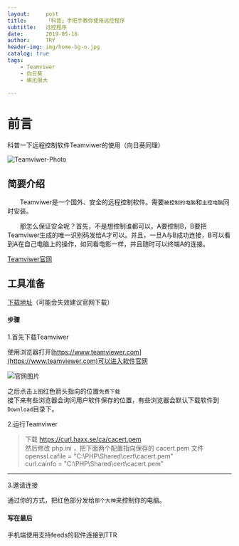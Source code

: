 ```yaml
---
layout:     post
title:      「科普」手把手教你使用远控程序
subtitle:   远控程序
date:       2019-05-18
author:     TRY
header-img: img/home-bg-o.jpg
catalog: true
tags:
    - Teamviwer
    - 向日葵
    - 熵无限大
    
---
```

# 前言

科普一下远程控制软件Teamviwer的使用（向日葵同理）

![Teamviwer-Photo](http://img3.imgtn.bdimg.com/it/u=1058844750,689370465&fm=26&gp=0.jpg)

## 简要介绍

　　Teamviwer是一个国外、安全的远程控制软件。需要`被控制的电脑`和`主控电脑`同时安装。

　　那怎么保证安全呢？首先，不是想控制谁都可以，A要控制B，B要把Teamviwer生成的唯一识别码发给A才可以。并且，一旦A与B成功连接，B可以看到A在自己电脑上的操作，如同看电影一样，并且随时可以终端A的连接。

[Teamviwer官网](https://www.teamviewer.com)  


## 工具准备

[下载地址](https://tv-static-net.oss-cn-beijing.aliyuncs.com/download/tv14/TeamViewer_Setup.exe)（可能会失效建议官网下载）

#### 步骤


1.首先下载Teamviwer

使用浏览器打开[https://www.teamviewer.com](https://www.teamviewer.com)可以进入软件官网

![官网图片](https://firerock2019.github.io/img/手把手教你使用远控程序/TeamviwerHomePage.png "官网图片")

之后点击`上图`红色箭头指向的位置`免费下载`  
接下来有些浏览器会询问用户软件保存的位置，有些浏览器会默认下载软件到`Download`目录下。

2.运行Teamviwer

>下载 https://curl.haxx.se/ca/cacert.pem  
然后修改 php.ini ，把下面两个配置指向保存的 cacert.pem 文件  
openssl.cafile = "C:\PHP\Shared\cert\cacert.pem"  
curl.cainfo = "C:\PHP\Shared\cert\cacert.pem"  

---

3.邀请连接

通过你的方式，把红色部分发给`那个大神`来控制你的电脑。
 


#### 写在最后


手机端使用支持feeds的软件连接到TTR
